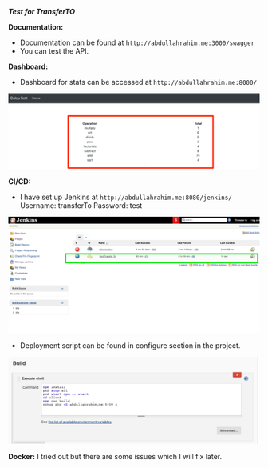 ***Test for TransferTO***

**Documentation:**

 - Documentation can be found at `http://abdullahrahim.me:3000/swagger`
 - You can test the API.
 
 
**Dashboard:** 

- Dashboard for stats can be accessed at `http://abdullahrahim.me:8000/ `


![](dashboard.png)

**CI/CD:**

- I have set up Jenkins at `http://abdullahrahim.me:8080/jenkins/`
Username: transferTo
Password: test

![](jenkins.png)

- Deployment script can be found in configure section in the project.

![](build.png)


**Docker:**
I tried out but there are some issues which I will fix later. 